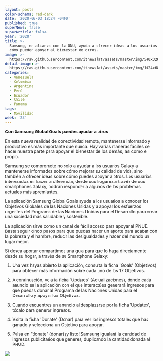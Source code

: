 ```yaml
---
layout: posts
color-schema: red-dark
date: '2020-06-03 18:24 -0400'
published: true
superNews: false
superArticle: false
year: '2020'
title: >-
  Samsung, en alianza con la ONU, ayuda a ofrecer ideas a los usuarios sobre
  cómo pueden apoyar al bienestar de otros.
image: >-
  https://raw.githubusercontent.com/itnewslat/assets/master/img/540x320/Samsung-Goals-p.jpg
detail-image: >-
  https://raw.githubusercontent.com/itnewslat/assets/master/img/1024x680/Samsung-Goals-g.jpg
categories:
  - Venezuela
  - Colombia
  - Argentina
  - Perú
  - Ecuador
  - Chile
  - Panama
tags:
  - Movilidad
week: '23'
---
```

**Con Samsung Global Goals puedes ayudar a otros**

En esta nueva realidad de conectividad remota, mantenerse informado y productivo es más importante que nunca. Hay varias maneras fáciles de hacer nuestra parte para apoyar el bienestar de los demás, así como el propio.

Samsung se compromete no solo a ayudar a los usuarios Galaxy a mantenerse informados sobre cómo mejorar su calidad de vida, sino también a ofrecer ideas sobre cómo puedes apoyar a otros. Los usuarios interesados en hacer la diferencia, desde sus hogares a través de sus smartphones Galaxy, podrán responder a algunos de los problemas actuales más apremiantes.

La aplicación Samsung Global Goals ayuda a los usuarios a conocer los Objetivos Globales de las Naciones Unidas y a apoyar los esfuerzos urgentes del Programa de las Naciones Unidas para el Desarrollo para crear una sociedad más saludable y sostenible. 

La aplicación sirve como un canal de fácil acceso para apoyar al PNUD. Basta seguir cinco pasos para que puedas hacer un aporte para acabar con la pobreza y el hambre, reducir las desigualdades y hacer del mundo un lugar mejor.

Si desea aportar compartimos una guía para que lo haga directamente desde su hogar, a través de su Smartphone Galaxy:

1.	Una vez hayas abierto la aplicación, consulta la ficha 'Goals’ (Objetivos) para obtener más información sobre cada uno de los 17 Objetivos.

2.	A continuación, ve a la ficha 'Updates’ (Actualizaciones), donde cada anuncio en la aplicación con el que interactúes generará ingresos para que puedas donar al Programa de las Naciones Unidas para el Desarrollo y apoyar los Objetivos.

3.	Cuando encuentres un anuncio al desplazarse por la ficha 'Updates', tócalo para generar ingresos.

4.	Visita la ficha 'Donate' (Donar) para ver los ingresos totales que has ganado y selecciona un Objetivo para apoyar.

5.	Pulsa en "donate" (donar) ¡y listo! Samsung igualará la cantidad de ingresos publicitarios que generes, duplicando la cantidad donada al PNUD.

<img src="https://tracker.metricool.com/c3po.jpg?hash=56f88a41e39ab42c063cc51676587a04"/>